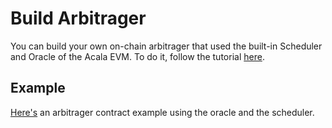 # Build Arbitrager

You can build your own on-chain arbitrager that used the built-in Scheduler and Oracle of the Acala
EVM. To do it, follow the tutorial [here](https://wiki.acala.network/build/development-guide/smart-contracts/advanced/arbitrager-tutorial).

## Example

[Here's](https://github.com/AcalaNetwork/evm-examples/tree/master/arbitrager) an arbitrager contract
example using the oracle and the scheduler.

